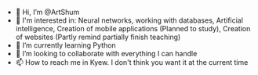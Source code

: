 - 👋 Hi, I’m @ArtShum
- 👀 I'm interested in: Neural networks, working with databases, Artificial intelligence, Creation of mobile applications (Planned to study), Creation of websites (Partly remind partially finish teaching)
- 🌱 I’m currently learning Python
- 💞️ I’m looking to collaborate with everything I can handle
- 📫 How to reach me in Kyew. I don't think you want it at the current time

<!---
ArtShum/ArtShum is a ✨ special ✨ repository because its `README.md` (this file) appears on your GitHub profile.
You can click the Preview link to take a look at your changes.
--->
